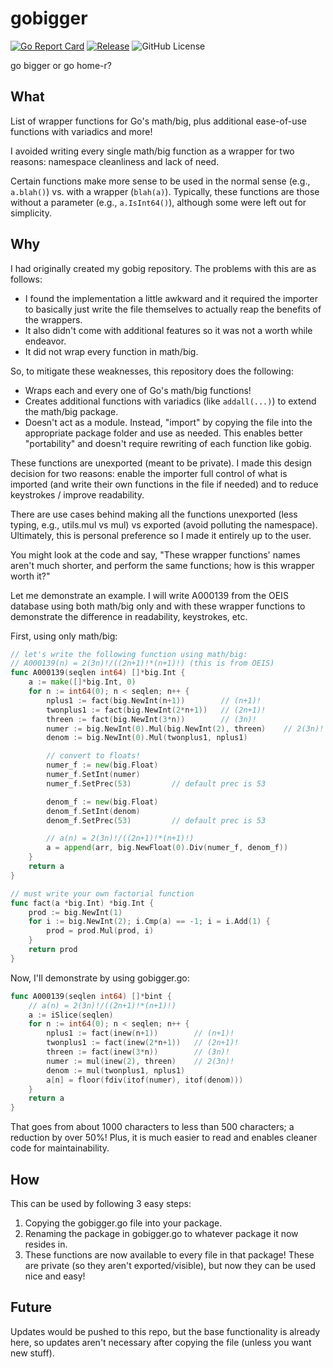 # gobigger

[![Go Report Card](https://goreportcard.com/badge/github.com/jtpeller/gobigger)](https://goreportcard.com/report/github.com/jtpeller/gobigger)
[![Release](https://img.shields.io/github/release/jtpeller/gobigger.svg?style=flat-square)](https://github.com/jtpeller/gobigger/releases)
![GitHub License](https://img.shields.io/github/license/jtpeller/gobigger)

go bigger or go home-r?

## What

List of wrapper functions for Go's math/big, plus additional ease-of-use functions with variadics and more!

I avoided writing every single math/big function as a wrapper for two reasons: namespace cleanliness and lack of need.

Certain functions make more sense to be used in the normal sense (e.g., `a.blah()`) vs. with a wrapper (`blah(a)`). Typically, these functions are those without a parameter (e.g., `a.IsInt64()`), although some were left out for simplicity.

## Why

I had originally created my gobig repository. The problems with this are as follows:

- I found the implementation a little awkward and it required the importer to basically just write the file themselves to actually reap the benefits of the wrappers.
- It also didn't come with additional features so it was not a worth while endeavor.
- It did not wrap every function in math/big.

So, to mitigate these weaknesses, this repository does the following:

- Wraps each and every one of Go's math/big functions!
- Creates additional functions with variadics (like `addall(...)`) to extend the math/big package.
- Doesn't act as a module. Instead, "import" by copying the file into the appropriate package folder and use as needed. This enables better "portability" and doesn't require rewriting of each function like gobig.

These functions are unexported (meant to be private). I made this design decision for two reasons: enable the importer full control of what is imported (and write their own functions in the file if needed) and to reduce keystrokes / improve readability.

There are use cases behind making all the functions unexported (less typing, e.g., utils.mul vs mul) vs exported (avoid polluting the namespace). Ultimately, this is personal preference so I made it entirely up to the user.

You might look at the code and say, "These wrapper functions' names aren't much shorter, and perform the same functions; how is this wrapper worth it?"

Let me demonstrate an example. I will write A000139 from the OEIS database using both math/big only and with these wrapper functions to demonstrate the difference in readability, keystrokes, etc.

First, using only math/big:

```go
// let's write the following function using math/big:
// A000139(n) = 2(3n)!/((2n+1)!*(n+1)!) (this is from OEIS)
func A000139(seqlen int64) []*big.Int {
    a := make([]*big.Int, 0)
    for n := int64(0); n < seqlen; n++ {
        nplus1 := fact(big.NewInt(n+1))        // (n+1)!
        twonplus1 := fact(big.NewInt(2*n+1))   // (2n+1)!
        threen := fact(big.NewInt(3*n))        // (3n)!
        numer := big.NewInt(0).Mul(big.NewInt(2), threen)    // 2(3n)!
        denom := big.NewInt(0).Mul(twonplus1, nplus1)

        // convert to floats!
        numer_f := new(big.Float)
        numer_f.SetInt(numer)
        numer_f.SetPrec(53)         // default prec is 53

        denom_f := new(big.Float)
        denom_f.SetInt(denom)
        denom_f.SetPrec(53)         // default prec is 53

        // a(n) = 2(3n)!/((2n+1)!*(n+1)!)
        a = append(arr, big.NewFloat(0).Div(numer_f, denom_f))
    }
    return a
}

// must write your own factorial function
func fact(a *big.Int) *big.Int {
    prod := big.NewInt(1)
    for i := big.NewInt(2); i.Cmp(a) == -1; i = i.Add(1) {
        prod = prod.Mul(prod, i)
    }
    return prod
}
```

Now, I'll demonstrate by using gobigger.go:

```go
func A000139(seqlen int64) []*bint {
    // a(n) = 2(3n)!/((2n+1)!*(n+1)!)
    a := iSlice(seqlen)
    for n := int64(0); n < seqlen; n++ {
        nplus1 := fact(inew(n+1))        // (n+1)!
        twonplus1 := fact(inew(2*n+1))   // (2n+1)!
        threen := fact(inew(3*n))        // (3n)!
        numer := mul(inew(2), threen)    // 2(3n)!
        denom := mul(twonplus1, nplus1)
        a[n] = floor(fdiv(itof(numer), itof(denom)))
    }
    return a
}
```

That goes from about 1000 characters to less than 500 characters; a reduction by over 50%! Plus, it is much easier to read and enables cleaner code for maintainability.

## How

This can be used by following 3 easy steps:

1. Copying the gobigger.go file into your package.
2. Renaming the package in gobigger.go to whatever package it now resides in.
3. These functions are now available to every file in that package! These are private (so they aren't exported/visible), but now they can be used nice and easy!

## Future

Updates would be pushed to this repo, but the base functionality is already here, so updates aren't necessary after copying the file (unless you want new stuff).
